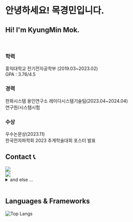 <!--
**kyungmin96/kyungmin96** is a ✨ _special_ ✨ repository because its `README.md` (this file) appears on your GitHub profile.

Here are some ideas to get you started:

- 🔭 I’m currently working on ...
- 🌱 I’m currently learning ...
- 👯 I’m looking to collaborate on ...
- 🤔 I’m looking for help with ...
- 💬 Ask me about ...
- 📫 How to reach me: ...
- 😄 Pronouns: ...
- ⚡ Fun fact: ...
-->

# 안녕하세요! 목경민입니다.
## Hi! I'm KyungMin Mok.

<br>

### 학력
홍익대학교 전기전자공학부 (2019.03~2023.02)<br>
GPA : 3.76/4.5
<br>

### 경력
한화시스템 용인연구소 레이다시스템기술팀(2023.04~2024.04)<br>
연구원/시스템시험

### 수상
우수논문상(2023.11)<br>
한국전자파학회 2023 추계학술대회 포스터 발표
<br>

## Contact 📞
<div style="display:flex; flex-direction:row;">
    <a href="mailto:mok9603@gmail.com">
        <img src="https://img.shields.io/badge/Gmail-EA4335?style=for-the-badge&logo=Gmail&logoColor=white"> 
    </a>
    </div>
    <a
    href="mailto:mok9603@naver.com">
        <img src="https://img.shields.io/badge/Naver-03C75A?style=for-the-badge&logo=Naver&logoColor=white">
    </a>

<details>
<summary>
  and else ...
</summary>
  <div style="display:flex; flex-direction:row;">
    <a href="https://open.spotify.com/user/312e4sqf6k6niivqpsznq4edo6pq?si=D-2--rgjQcukficdBVCLow">
        <img src="https://img.shields.io/badge/
        Spotify-1DB954?style=for-the-badge&logo=Spotify&logoColor=white"> 
    </a>
    </div>
    <a
    href="https://on.soundcloud.com/wMuy3">
        <img src="https://img.shields.io/badge/
        SoundCloud-FF5500?style=for-the-badge&logo=SoundCloud&logoColor=white">
    </a>
</details>

<br>

## Languages & Frameworks

![Top Langs](https://github-readme-stats.vercel.app/api/top-langs/?username=kyungmin96)

<br>

